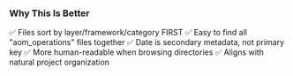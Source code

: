 ### **Why This Is Better**

✅ Files sort by layer/framework/category FIRST
✅ Easy to find all "aom_operations" files together
✅ Date is secondary metadata, not primary key
✅ More human-readable when browsing directories
✅ Aligns with natural project organization
